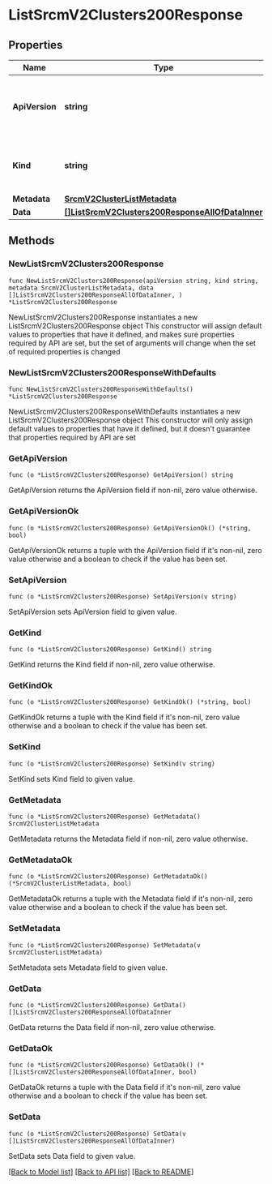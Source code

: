# ListSrcmV2Clusters200Response

## Properties

Name | Type | Description | Notes
------------ | ------------- | ------------- | -------------
**ApiVersion** | **string** | APIVersion defines the schema version of this representation of a resource. | [readonly] 
**Kind** | **string** | Kind defines the object this REST resource represents. | [readonly] 
**Metadata** | [**SrcmV2ClusterListMetadata**](SrcmV2ClusterListMetadata.md) |  | 
**Data** | [**[]ListSrcmV2Clusters200ResponseAllOfDataInner**](ListSrcmV2Clusters200ResponseAllOfDataInner.md) |  | 

## Methods

### NewListSrcmV2Clusters200Response

`func NewListSrcmV2Clusters200Response(apiVersion string, kind string, metadata SrcmV2ClusterListMetadata, data []ListSrcmV2Clusters200ResponseAllOfDataInner, ) *ListSrcmV2Clusters200Response`

NewListSrcmV2Clusters200Response instantiates a new ListSrcmV2Clusters200Response object
This constructor will assign default values to properties that have it defined,
and makes sure properties required by API are set, but the set of arguments
will change when the set of required properties is changed

### NewListSrcmV2Clusters200ResponseWithDefaults

`func NewListSrcmV2Clusters200ResponseWithDefaults() *ListSrcmV2Clusters200Response`

NewListSrcmV2Clusters200ResponseWithDefaults instantiates a new ListSrcmV2Clusters200Response object
This constructor will only assign default values to properties that have it defined,
but it doesn't guarantee that properties required by API are set

### GetApiVersion

`func (o *ListSrcmV2Clusters200Response) GetApiVersion() string`

GetApiVersion returns the ApiVersion field if non-nil, zero value otherwise.

### GetApiVersionOk

`func (o *ListSrcmV2Clusters200Response) GetApiVersionOk() (*string, bool)`

GetApiVersionOk returns a tuple with the ApiVersion field if it's non-nil, zero value otherwise
and a boolean to check if the value has been set.

### SetApiVersion

`func (o *ListSrcmV2Clusters200Response) SetApiVersion(v string)`

SetApiVersion sets ApiVersion field to given value.


### GetKind

`func (o *ListSrcmV2Clusters200Response) GetKind() string`

GetKind returns the Kind field if non-nil, zero value otherwise.

### GetKindOk

`func (o *ListSrcmV2Clusters200Response) GetKindOk() (*string, bool)`

GetKindOk returns a tuple with the Kind field if it's non-nil, zero value otherwise
and a boolean to check if the value has been set.

### SetKind

`func (o *ListSrcmV2Clusters200Response) SetKind(v string)`

SetKind sets Kind field to given value.


### GetMetadata

`func (o *ListSrcmV2Clusters200Response) GetMetadata() SrcmV2ClusterListMetadata`

GetMetadata returns the Metadata field if non-nil, zero value otherwise.

### GetMetadataOk

`func (o *ListSrcmV2Clusters200Response) GetMetadataOk() (*SrcmV2ClusterListMetadata, bool)`

GetMetadataOk returns a tuple with the Metadata field if it's non-nil, zero value otherwise
and a boolean to check if the value has been set.

### SetMetadata

`func (o *ListSrcmV2Clusters200Response) SetMetadata(v SrcmV2ClusterListMetadata)`

SetMetadata sets Metadata field to given value.


### GetData

`func (o *ListSrcmV2Clusters200Response) GetData() []ListSrcmV2Clusters200ResponseAllOfDataInner`

GetData returns the Data field if non-nil, zero value otherwise.

### GetDataOk

`func (o *ListSrcmV2Clusters200Response) GetDataOk() (*[]ListSrcmV2Clusters200ResponseAllOfDataInner, bool)`

GetDataOk returns a tuple with the Data field if it's non-nil, zero value otherwise
and a boolean to check if the value has been set.

### SetData

`func (o *ListSrcmV2Clusters200Response) SetData(v []ListSrcmV2Clusters200ResponseAllOfDataInner)`

SetData sets Data field to given value.



[[Back to Model list]](../README.md#documentation-for-models) [[Back to API list]](../README.md#documentation-for-api-endpoints) [[Back to README]](../README.md)


